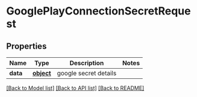 # GooglePlayConnectionSecretRequest

## Properties
Name | Type | Description | Notes
------------ | ------------- | ------------- | -------------
**data** | [**object**](.md) | google secret details | 

[[Back to Model list]](../README.md#documentation-for-models) [[Back to API list]](../README.md#documentation-for-api-endpoints) [[Back to README]](../README.md)

